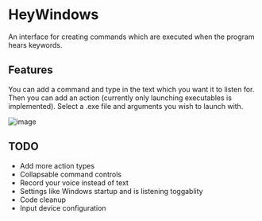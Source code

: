 # HeyWindows
 
An interface for creating commands which are executed when the program hears keywords. 

## Features
You can add a command and type in the text which you want it to listen for. Then you can add an action (currently only launching executables is implemented). Select a .exe file and arguments you wish to launch with.

![image](https://github.com/user-attachments/assets/33343047-a614-4346-920a-81c5504eebd5)

## TODO
- Add more action types
- Collapsable command controls
- Record your voice instead of text
- Settings like Windows startup and is listening toggablity
- Code cleanup
- Input device configuration

